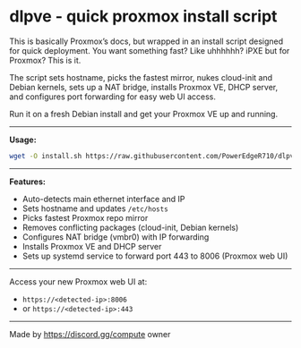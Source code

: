 # dlpve - quick proxmox install script

This is basically Proxmox’s docs, but wrapped in an install script designed for quick deployment. You want something fast? Like uhhhhhh? iPXE but for Proxmox? This is it.

The script sets hostname, picks the fastest mirror, nukes cloud-init and Debian kernels, sets up a NAT bridge, installs Proxmox VE, DHCP server, and configures port forwarding for easy web UI access.

Run it on a fresh Debian install and get your Proxmox VE up and running.

---

**Usage:**

```bash
wget -O install.sh https://raw.githubusercontent.com/PowerEdgeR710/dlpve/refs/heads/main/install.sh && bash install.sh
```

---

**Features:**

* Auto-detects main ethernet interface and IP
* Sets hostname and updates `/etc/hosts`
* Picks fastest Proxmox repo mirror
* Removes conflicting packages (cloud-init, Debian kernels)
* Configures NAT bridge (vmbr0) with IP forwarding
* Installs Proxmox VE and DHCP server
* Sets up systemd service to forward port 443 to 8006 (Proxmox web UI)

---

Access your new Proxmox web UI at:

* `https://<detected-ip>:8006`
* or `https://<detected-ip>:443`

---

Made by https://discord.gg/compute owner
